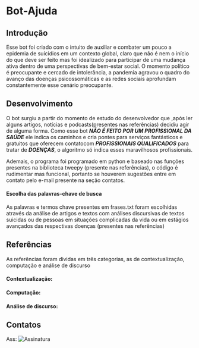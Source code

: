 # Bot-Ajuda

## **Introdução**
	
Esse bot foi criado com o intuito de auxiliar e combater um pouco a epidemia de suícidios em um contexto global, claro que não é nem o início do que deve ser feito mas foi idealizado para participar de uma mudança ativa dentro de uma perspectivas de bem-estar social. O momento político é preocupante e cercado de intolerância, a pandemia agravou o quadro do avanço das doenças psicossomáticas e as redes sociais aprofundam constantemente esse cenário preocupante.

## **Desenvolvimento**
	
O bot surgiu a partir do momento de estudo do desenvolvedor que ,após ler alguns artigos, notícias e podcasts(presentes nas referências) decidiu agir de alguma forma. Como esse bot **_NÃO É FEITO POR UM PROFISSIONAL DA SAÚDE_** ele indica os caminhos e cria pontes para serviços fantásticos e gratuitos que oferecem contatocom **_PROFISSIONAIS QUALIFICADOS_** para tratar de **_DOENÇAS_**, o algoritmo só indica esses maravilhosos profissionais.
	
Ademais, o programa foi programado em python e baseado nas funções presentes na biblioteca tweepy (presente nas referências), o código é rudimentar mas funcional, portanto se houverem sugestões entre em contato pelo e-mail presente na seção contatos.

#### **Escolha das palavras-chave de busca**
	
As palavras e termos chave presentes em frases.txt foram escolhidas através da análise de artigos e textos com análises discursivas de textos suicidas ou de pessoas em situações complicadas da vida ou em estágios avançados das respectivas doenças (presentes nas referências)

## **Referências**
	
As referências foram dividas em três categorias, as de contextualização, computação e análise de discurso

#### **Contextualização:**

#### **Computação:**

#### **Análise de discurso:**

## **Contatos**


Ass:
![Assinatura](https://user-images.githubusercontent.com/62853093/102901319-3a39c580-444c-11eb-8327-ba17851d964f.gif)

